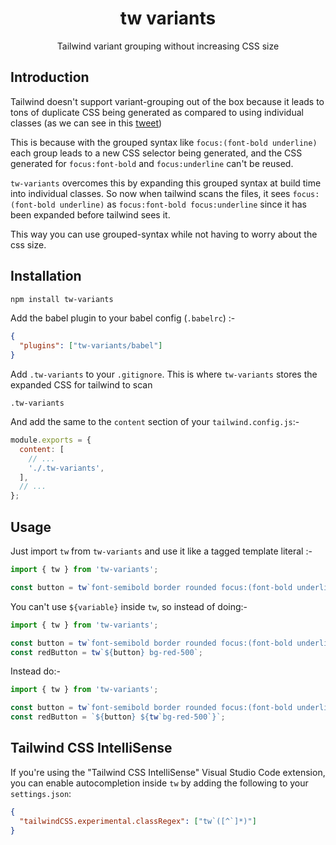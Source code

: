 <h1 align="center">tw variants</h1>

<p align="center">
  Tailwind variant grouping without increasing CSS size
</p>

## Introduction

Tailwind doesn't support variant-grouping out of the box because it leads to tons of duplicate CSS being generated as compared to using individual classes (as we can see in this [tweet](https://twitter.com/adamwathan/status/1461519824828473359))

This is because with the grouped syntax like `focus:(font-bold underline)` each group leads to a new CSS selector being generated, and the CSS generated for `focus:font-bold` and `focus:underline` can't be reused.

`tw-variants` overcomes this by expanding this grouped syntax at build time into individual classes. So now when tailwind scans the files, it sees `focus:(font-bold underline)` as `focus:font-bold focus:underline` since it has been expanded before tailwind sees it.

This way you can use grouped-syntax while not having to worry about the css size.

## Installation

```bash
npm install tw-variants
```

Add the babel plugin to your babel config (`.babelrc`) :-

```json
{
  "plugins": ["tw-variants/babel"]
}
```

Add `.tw-variants` to your `.gitignore`. This is where `tw-variants` stores the expanded CSS for tailwind to scan

```
.tw-variants
```

And add the same to the `content` section of your `tailwind.config.js`:-

```js
module.exports = {
  content: [
    // ...
    './.tw-variants',
  ],
  // ...
};
```

## Usage

Just import `tw` from `tw-variants` and use it like a tagged template literal :-

```js
import { tw } from 'tw-variants';

const button = tw`font-semibold border rounded focus:(font-bold underline)`;
```

You can't use `${variable}` inside `tw`, so instead of doing:-

```js
import { tw } from 'tw-variants';

const button = tw`font-semibold border rounded focus:(font-bold underline)`;
const redButton = tw`${button} bg-red-500`;
```

Instead do:-

```js
import { tw } from 'tw-variants';

const button = tw`font-semibold border rounded focus:(font-bold underline)`;
const redButton = `${button} ${tw`bg-red-500`}`;
```

## Tailwind CSS IntelliSense

If you're using the "Tailwind CSS IntelliSense" Visual Studio Code extension, you can enable autocompletion inside `tw` by adding the following to your `settings.json`:

```json
{
  "tailwindCSS.experimental.classRegex": ["tw`([^`]*)"]
}
```
